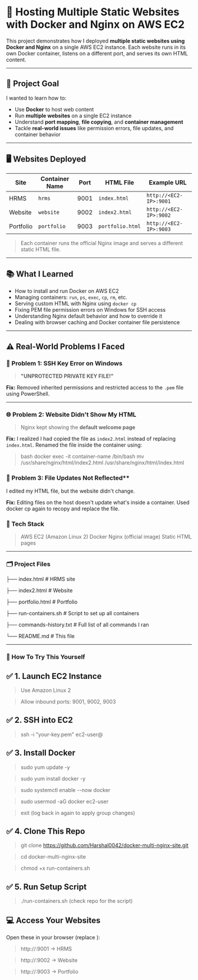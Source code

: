 # 🐳 Hosting Multiple Static Websites with Docker and Nginx on AWS EC2

This project demonstrates how I deployed **multiple static websites using Docker and Nginx** on a single AWS EC2 instance. Each website runs in its own Docker container, listens on a different port, and serves its own HTML content.

---

## 🚀 Project Goal

I wanted to learn how to:
- Use **Docker** to host web content
- Run **multiple websites** on a single EC2 instance
- Understand **port mapping**, **file copying**, and **container management**
- Tackle **real-world issues** like permission errors, file updates, and container behavior

---

## 🖥️ Websites Deployed

| Site        | Container Name | Port   | HTML File        | Example URL                        |
|-------------|----------------|--------|------------------|------------------------------------|
| HRMS        | `hrms`         | 9001   | `index.html`     | `http://<EC2-IP>:9001`             |
| Website     | `website`      | 9002   | `index2.html`    | `http://<EC2-IP>:9002`             |
| Portfolio   | `portfolio`    | 9003   | `portfolio.html` | `http://<EC2-IP>:9003`             |

> Each container runs the official Nginx image and serves a different static HTML file.

---

## 📚 What I Learned

- How to install and run Docker on AWS EC2
- Managing containers: `run`, `ps`, `exec`, `cp`, `rm`, etc.
- Serving custom HTML with Nginx using `docker cp`
- Fixing PEM file permission errors on Windows for SSH access
- Understanding Nginx default behavior and how to override it
- Dealing with browser caching and Docker container file persistence

---

## ⚠️ Real-World Problems I Faced

### 🔐 Problem 1: SSH Key Error on Windows  
> **"UNPROTECTED PRIVATE KEY FILE!"**

**Fix:** Removed inherited permissions and restricted access to the `.pem` file using PowerShell.

---

### 🌐 Problem 2: Website Didn't Show My HTML  
> Nginx kept showing the **default welcome page**

**Fix:** I realized I had copied the file as `index2.html` instead of replacing `index.html`. Renamed the file inside the container using:

> bash
docker exec -it container-name /bin/bash
mv /usr/share/nginx/html/index2.html /usr/share/nginx/html/index.html

### 🔁 Problem 3: File Updates Not Reflected**
I edited my HTML file, but the website didn't change.

 **Fix:** Editing files on the host doesn't update what's inside a container. Used docker cp again to recopy and replace the file.

### 🧰 Tech Stack
> AWS EC2 (Amazon Linux 2)
> Docker
> Nginx (official image)
> Static HTML pages

---

### 🗂️ Project Files

├── index.html               # HRMS site

├── index2.html              # Website

├── portfolio.html           # Portfolio

├── run-containers.sh        # Script to set up all containers

├── commands-history.txt     # Full list of all commands I ran

└── README.md                # This file


---

### 🧪 How To Try This Yourself
   
 ## ✅ 1. Launch EC2 Instance

> Use Amazon Linux 2

> Allow inbound ports:  9001, 9002, 9003

## ✅ 2. SSH into EC2

> ssh -i "your-key.pem" ec2-user@<your-ec2-ip>

## ✅ 3. Install Docker

> sudo yum update -y

> sudo yum install docker -y

> sudo systemctl enable --now docker

> sudo usermod -aG docker ec2-user

> exit   (log back in again to apply group changes)

## ✅ 4. Clone This Repo

> git clone https://github.com/Harshal0042/docker-multi-nginx-site.git
 
> cd docker-multi-nginx-site

> chmod +x run-containers.sh

## ✅ 5. Run Setup Script

> ./run-containers.sh  (check repo for the script)

## 💻 Access Your Websites

 Open these in your browser (replace <your-ec2-ip>):

> http://<your-ec2-ip>:9001 → HRMS

> http://<your-ec2-ip>:9002 → Website

> http://<your-ec2-ip>:9003 → Portfolio
